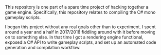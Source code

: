 This repository is one part of a spare time project of hacking together a game engine. Specifically, this repository relates to compiling the C# mono gameplay scripts.

I began this project without any real goals other than to experiment. I spent around a year and a half in 2017/2018 fiddling around with it before moving on to something else. In that time I got a rendering engine functional, exposed a C# API to write gameplay scripts, and set up an automated code generation and compilation workflow.
